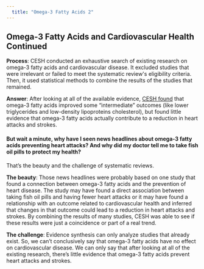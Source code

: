 ```yaml
---
  title: "Omega-3 Fatty Acids 2"
---
```



## Omega-3 Fatty Acids and Cardiovascular Health Continued

**Process**: CESH conducted an exhaustive search of existing research on omega-3 fatty acids and cardiovascular disease. It excluded studies that were irrelevant or failed to meet the systematic review's eligibility criteria. Then, it used statistical methods to combine the results of the studies that remained. 

**Answer**: After looking at all of the available evidence, [CESH found](https://www.effectivehealthcare.ahrq.gov/ehc/products/609/2262/fatty-acids-cardiovascular-disease-report-160913.pdf) that omega-3 fatty acids improved some “intermediate” outcomes (like lower triglycerides and low-density lipoproteins cholesterol), but found little evidence that omega-3 fatty acids actually contribute to a reduction in heart attacks and strokes.

#### But wait a minute, why have I seen news headlines about omega-3 fatty acids preventing heart attacks? And why did my doctor tell me to take fish oil pills to protect my health?

That’s the beauty and the challenge of systematic reviews. 

**The beauty**: Those news headlines were probably based on one study that found a connection between omega-3 fatty acids and the prevention of heart disease. The study may have found a direct association between taking fish oil pills and having fewer heart attacks or it may have found a relationship with an outcome related to cardiovascular health and inferred that changes in that outcome could lead to a reduction in heart attacks and strokes.  By combining the results of many studies, CESH was able to see if these results were just a coincidence or part of a real trend.  

**The challenge**: Evidence synthesis can only analyze studies that already exist. So, we can’t conclusively say that omega-3 fatty acids have no effect on cardiovascular disease. We can only say that after looking at all of the existing research, there’s little evidence that omega-3 fatty acids prevent heart attacks and strokes. 

